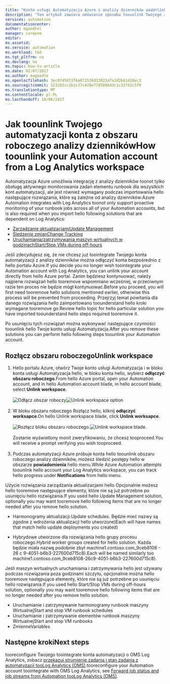 ```yaml
---
title: "Konto usługi Automatyzacja Azure z analizy dzienników aaaUnlink | Dokumentacja firmy Microsoft"
description: "Ten artykuł zawiera omówienie sposobu toounlink Twojego automatyzacji Azure konta z obszarem roboczym pakietu OMS."
services: automation
documentationcenter: 
author: mgoedtel
manager: carmonm
editor: 
ms.assetid: 
ms.service: automation
ms.workload: tbd
ms.tgt_pltfrm: na
ms.devlang: na
ms.topic: how-to-article
ms.date: 02/07/2017
ms.author: magoedte
ms.openlocfilehash: 3ec0745673f6a872538d33023a7a1d2bb1d18ec3
ms.sourcegitcommit: 523283cc1b3c37c428e77850964dc1c33742c5f0
ms.translationtype: MT
ms.contentlocale: pl-PL
ms.lasthandoff: 10/06/2017
---
```

# <a name="how-toounlink-your-automation-account-from-a-log-analytics-workspace"></a><span data-ttu-id="fa4a9-103">Jak toounlink Twojego automatyzacji konta z obszaru roboczego analizy dzienników</span><span class="sxs-lookup"><span data-stu-id="fa4a9-103">How toounlink your Automation account from a Log Analytics workspace</span></span>

<span data-ttu-id="fa4a9-104">Automatyzacja Azure umożliwia integrację z analizy dzienników toonot tylko obsługę aktywnego monitorowania zadań elementu runbook dla wszystkich kont automatyzacji, ale jest również wymagany podczas importowania hello następujące rozwiązania, które są zależne od analizy dzienników:</span><span class="sxs-lookup"><span data-stu-id="fa4a9-104">Azure Automation integrates with Log Analytics toonot only support proactive monitoring of your runbook jobs across all of your Automation accounts, but is also required when you import hello following solutions that are dependent on Log Analytics:</span></span>

* [<span data-ttu-id="fa4a9-105">Zarządzanie aktualizacjami</span><span class="sxs-lookup"><span data-stu-id="fa4a9-105">Update Management</span></span>](../operations-management-suite/oms-solution-update-management.md)
* [<span data-ttu-id="fa4a9-106">Śledzenie zmian</span><span class="sxs-lookup"><span data-stu-id="fa4a9-106">Change Tracking</span></span>](../log-analytics/log-analytics-change-tracking.md)
* [<span data-ttu-id="fa4a9-107">Uruchamiania/zatrzymywania maszyn wirtualnych w godzinach</span><span class="sxs-lookup"><span data-stu-id="fa4a9-107">Start/Stop VMs during off-hours</span></span>](automation-solution-vm-management.md)
 
<span data-ttu-id="fa4a9-108">Jeśli zdecydujesz się, że nie chcesz już toointegrate Twojego konta automatyzacji z analizy dzienników można odłączyć konta bezpośrednio z hello portalu Azure.</span><span class="sxs-lookup"><span data-stu-id="fa4a9-108">If you decide you no longer wish toointegrate your Automation account with Log Analytics, you can unlink your account directly from hello Azure portal.</span></span>  <span data-ttu-id="fa4a9-109">Zanim będziesz kontynuować, należy najpierw rozwiązań hello tooremove wspomniano wcześniej, w przeciwnym razie ten proces nie będzie mógł kontynuować.</span><span class="sxs-lookup"><span data-stu-id="fa4a9-109">Before you proceed, you will first need tooremove hello solutions mentioned earlier, otherwise this process will be prevented from proceeding.</span></span>  <span data-ttu-id="fa4a9-110">Przejrzyj temat powitania dla danego rozwiązania hello zaimportowano toounderstand hello kroki wymagane tooremove go.</span><span class="sxs-lookup"><span data-stu-id="fa4a9-110">Review hello topic for hello particular solution you have imported toounderstand hello steps required tooremove it.</span></span>  

<span data-ttu-id="fa4a9-111">Po usunięciu tych rozwiązań można wykonywać następujące czynności toounlink hello Twoje konto usługi Automatyzacja.</span><span class="sxs-lookup"><span data-stu-id="fa4a9-111">After you remove these solutions you can perform hello following steps toounlink your Automation account.</span></span>

## <a name="unlink-workspace"></a><span data-ttu-id="fa4a9-112">Rozłącz obszaru roboczego</span><span class="sxs-lookup"><span data-stu-id="fa4a9-112">Unlink workspace</span></span>

1. <span data-ttu-id="fa4a9-113">Hello portalu Azure, otwórz Twoje konto usługi Automatyzacja i w bloku konta usługi Automatyzacja hello, w bloku konta hello, wybierz **odłączyć obszaru roboczego**.</span><span class="sxs-lookup"><span data-stu-id="fa4a9-113">From hello Azure portal, open your Automation account, and in hello Automation account blade, in hello account blade, select **Unlink workspace**.</span></span><br><br> <span data-ttu-id="fa4a9-114">![Odłącz obszar roboczy](media/automation-unlink-from-log-analytics/automation-unlink-workspace-option.png)</span><span class="sxs-lookup"><span data-stu-id="fa4a9-114">![Unlink workspace option](media/automation-unlink-from-log-analytics/automation-unlink-workspace-option.png)</span></span><br><br>  
2. <span data-ttu-id="fa4a9-115">W bloku obszaru roboczego Rozłącz hello, kliknij **odłączyć worksapce**.</span><span class="sxs-lookup"><span data-stu-id="fa4a9-115">On hello Unlink workspace blade, click **Unlink worksapce**.</span></span><br><br> <span data-ttu-id="fa4a9-116">![Rozłącz bloku obszaru roboczego](media/automation-unlink-from-log-analytics/automation-unlink-workspace-blade.png).</span><span class="sxs-lookup"><span data-stu-id="fa4a9-116">![Unlink workspace blade](media/automation-unlink-from-log-analytics/automation-unlink-workspace-blade.png).</span></span><br><br>  <span data-ttu-id="fa4a9-117">Zostanie wyświetlony monit zweryfikowaniu, że chcesz tooproceed.</span><span class="sxs-lookup"><span data-stu-id="fa4a9-117">You will receive a prompt verifying you wish tooproceed.</span></span><br><br>
3. <span data-ttu-id="fa4a9-118">Podczas automatyzacji Azure próbuje konta hello toounlink obszaru roboczego analizy dzienników, możesz śledzić postępy hello w obszarze **powiadomienia** hello menu.</span><span class="sxs-lookup"><span data-stu-id="fa4a9-118">While Azure Automation attempts toounlink hello account your Log Analytics workspace, you can track hello progress under **Notifications** from hello menu.</span></span>

<span data-ttu-id="fa4a9-119">Użycie rozwiązania zarządzania aktualizacjami hello Opcjonalnie możesz hello tooremove następujące elementy, które nie są już potrzebne po usunięciu hello rozwiązania.</span><span class="sxs-lookup"><span data-stu-id="fa4a9-119">If you used hello Update Management solution, optionally you may want tooremove hello following items that are no longer needed after you remove hello solution.</span></span>

* <span data-ttu-id="fa4a9-120">Harmonogramy aktualizacji.</span><span class="sxs-lookup"><span data-stu-id="fa4a9-120">Update schedules.</span></span>  <span data-ttu-id="fa4a9-121">Będzie mieć nazwy są zgodne z wdrożenia aktualizacji hello utworzone)</span><span class="sxs-lookup"><span data-stu-id="fa4a9-121">Each will have names that match hello update deployments you created)</span></span>

* <span data-ttu-id="fa4a9-122">Hybrydowe utworzone dla rozwiązania hello grupy procesu roboczego.</span><span class="sxs-lookup"><span data-stu-id="fa4a9-122">Hybrid worker groups created for hello solution.</span></span>  <span data-ttu-id="fa4a9-123">Każda będzie miała nazwę podobnie zbyt machine1.contoso.com_9ceb8108 - 26 c 9-4051-b6b3-227600d715c8).</span><span class="sxs-lookup"><span data-stu-id="fa4a9-123">Each will be named similarly too machine1.contoso.com_9ceb8108-26c9-4051-b6b3-227600d715c8).</span></span>

<span data-ttu-id="fa4a9-124">Jeśli maszyn wirtualnych uruchamiania i zatrzymywania hello jest używany podczas rozwiązania poza godzinami szczytu, opcjonalnie można hello tooremove następujące elementy, które nie są już potrzebne po usunięciu hello rozwiązania.</span><span class="sxs-lookup"><span data-stu-id="fa4a9-124">If you used hello Start/Stop VMs during off-hours solution, optionally you may want tooremove hello following items that are no longer needed after you remove hello solution.</span></span>

* <span data-ttu-id="fa4a9-125">Uruchamianie i zatrzymywanie harmonogramy runbook maszyny Wirtualnej</span><span class="sxs-lookup"><span data-stu-id="fa4a9-125">Start and stop VM runbook schedules</span></span> 
* <span data-ttu-id="fa4a9-126">Uruchamianie i zatrzymywanie elementów runbook maszyny Wirtualnej</span><span class="sxs-lookup"><span data-stu-id="fa4a9-126">Start and stop VM runbooks</span></span>
* <span data-ttu-id="fa4a9-127">Zmienne</span><span class="sxs-lookup"><span data-stu-id="fa4a9-127">Variables</span></span>   

## <a name="next-steps"></a><span data-ttu-id="fa4a9-128">Następne kroki</span><span class="sxs-lookup"><span data-stu-id="fa4a9-128">Next steps</span></span>

<span data-ttu-id="fa4a9-129">tooreconfigure Twojego toointegrate konta automatyzacji o OMS Log Analytics, zobacz [przekazuj strumienie zadania i stan zadania z automatyzacji tooLog Analytics (OMS)](automation-manage-send-joblogs-log-analytics.md).</span><span class="sxs-lookup"><span data-stu-id="fa4a9-129">tooreconfigure your Automation account toointegrate with OMS Log Analytics, see [Forward job status and job streams from Automation tooLog Analytics (OMS)](automation-manage-send-joblogs-log-analytics.md).</span></span> 
